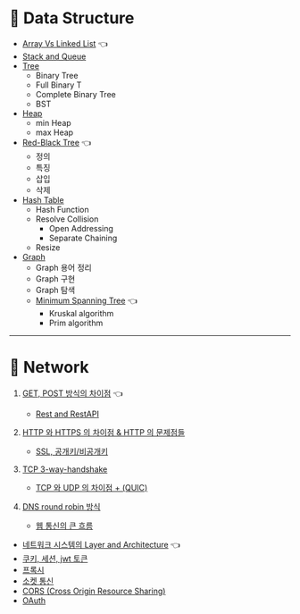 # 🌳 Data Structure
- [Array Vs Linked List](DataStructure/ArrayVSLinkedList.md) 👈
- [Stack and Queue](DataStructure/StackAndQueue.md)
- [Tree](DataStructure/Tree.md)
    - Binary Tree
    - Full Binary T
    - Complete Binary Tree
    - BST
- [Heap](DataStructure/Heap.md)
    - min Heap
    - max Heap
- [Red-Black Tree](DataStructure/Red-BlackTree.md) 👈
    - 정의
    - 특징
    - 삽입
    - 삭제
- [Hash Table](DataStructure/HashTable.md)
    - Hash Function
    - Resolve Collision
        - Open Addressing
        - Separate Chaining
    - Resize
- [Graph](DataStructure/Graph.md)
    - Graph 용어 정리
    - Graph 구현
    - Graph 탐색
    - [Minimum Spanning Tree](DataStructure/MinimumSpanningTree.md) 👈
        - Kruskal algorithm
        - Prim algorithm
---

# 🌌 Network 
1. [GET, POST 방식의 차이점](Network/HTTPMethod.md) 👈
    - [Rest and RestAPI](Network/Rest.md)
2. [HTTP 와 HTTPS 의 차이점 & HTTP 의 문제점들](Network/HttpHttps.md)
    - [SSL, 공개키/비공개키](Network/SSL.md)

3. [TCP 3-way-handshake]()
    - [TCP 와 UDP 의 차이점 + (QUIC)](Network/TCP_UDP_QUIC.md)

4. [DNS round robin 방식](Network/DNSRoundRobin.md)
    - [웹 통신의 큰 흐름](Network/웹통신의큰흐름.md)
- [네트워크 시스템의 Layer and Architecture]() 👈
- [쿠키, 세션, jwt 토큰]()
- [프록시]() 
- [소켓 통신]()
- [CORS (Cross Origin Resource Sharing)]()
- [OAuth]()
